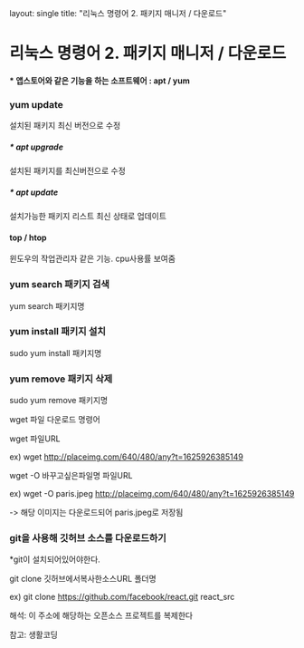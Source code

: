 layout: single
title: "리눅스 명령어 2. 패키지 매니저 / 다운로드"





# 리눅스 명령어 2. 패키지 매니저 / 다운로드



#### * 앱스토어와 같은 기능을 하는 소프트웨어 : apt / yum



### yum update 

설치된 패키지 최신 버전으로 수정

##### * apt upgrade

설치된 패키지를 최신버전으로 수정

##### * apt update 

설치가능한 패키지 리스트  최신 상태로 업데이트 



#### top / htop

윈도우의 작업관리자 같은 기능. cpu사용률 보여줌



### yum search 패키지 검색

yum search 패키지명





### yum install 패키지 설치

sudo yum install 패키지명



### yum remove 패키지 삭제

sudo yum remove 패키지명



wget 파일 다운로드 명령어



wget 파일URL

ex) wget http://placeimg.com/640/480/any?t=1625926385149

wget -O 바꾸고싶은파일명 파일URL

ex) wget -O paris.jpeg http://placeimg.com/640/480/any?t=1625926385149

-> 해당 이미지는 다운로드되어 paris.jpeg로 저장됨



### git을 사용해 깃허브 소스를 다운로드하기

*git이 설치되어있어야한다.



git clone 깃허브에서복사한소스URL 폴더명

ex) git clone https://github.com/facebook/react.git react_src 

해석: 이 주소에 해당하는 오픈소스 프로젝트를 복제한다




참고: 생활코딩
